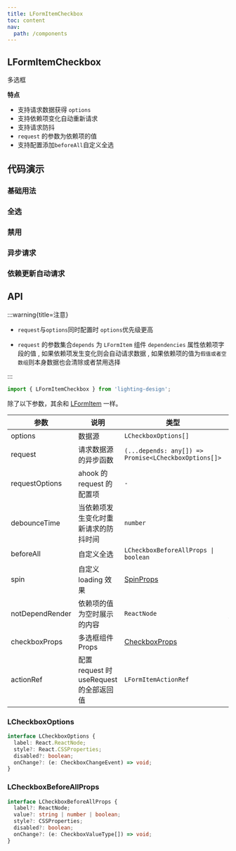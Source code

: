 ```yaml
---
title: LFormItemCheckbox
toc: content
nav:
  path: /components
---
```


## LFormItemCheckbox

多选框

**特点**

- 支持请求数据获得 `options`
- 支持依赖项变化自动重新请求
- 支持请求防抖
- `request` 的参数为依赖项的值
- 支持配置添加`beforeAll`自定义全选

## 代码演示

### 基础用法

<code src='./demos/Demo1.tsx'></code>

### 全选

<code src='./demos/Demo2.tsx'></code>

### 禁用

<code src='./demos/Demo3.tsx'></code>

### 异步请求

<code src='./demos/Demo4.tsx'></code>

### 依赖更新自动请求

<code src='./demos/Demo5.tsx'></code>

## API

:::warning{title=注意}

- `request`与`options`同时配置时 `options`优先级更高

- `request` 的参数集合`depends` 为 `LFormItem` 组件 `dependencies` 属性依赖项字段的值 , 如果依赖项发生变化则会自动请求数据 , 如果依赖项的值为`假值或者空数组`则本身数据也会清除或者禁用选择

:::

```ts
import { LFormItemCheckbox } from 'lighting-design';
```

除了以下参数，其余和 [LFormItem](/components/form-item) 一样。

| 参数            | 说明                                    | 类型                                                            | 默认值                        |
| --------------- | --------------------------------------- | --------------------------------------------------------------- | ----------------------------- |
| options         | 数据源                                  | `LCheckboxOptions[]`                                            | `-`                           |
| request         | 请求数据源的异步函数                    | `(...depends: any[]) => Promise<LCheckboxOptions[]>`            | `-`                           |
| requestOptions  | ahook 的 request 的配置项               | `-`                                                             | `-`                           |
| debounceTime    | 当依赖项发生变化时重新请求的防抖时间    | `number`                                                        | `-`                           |
| beforeAll       | 自定义全选                              | `LCheckboxBeforeAllProps \| boolean `                           | `-`                           |
| spin            | 自定义 loading 效果                     | [SpinProps](https://ant.design/components/spin-cn/#api)         | `-`                           |
| notDependRender | 依赖项的值为空时展示的内容              | `ReactNode`                                                     | `<span>请先选择依赖项</span>` |
| checkboxProps   | 多选框组件 Props                        | [CheckboxProps](https://ant.design/components/checkbox-cn/#api) | `-`                           |
| actionRef       | 配置 request 时 useRequest 的全部返回值 | `LFormItemActionRef`                                            | `-`                           |

### LCheckboxOptions

```ts
interface LCheckboxOptions {
  label: React.ReactNode;
  style?: React.CSSProperties;
  disabled?: boolean;
  onChange?: (e: CheckboxChangeEvent) => void;
}
```

### LCheckboxBeforeAllProps

```ts
interface LCheckboxBeforeAllProps {
  label?: ReactNode;
  value?: string | number | boolean;
  style?: CSSProperties;
  disabled?: boolean;
  onChange?: (e: CheckboxValueType[]) => void;
}
```
